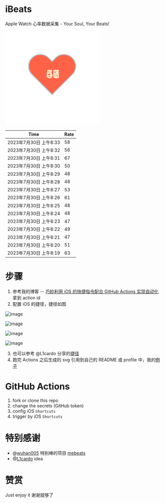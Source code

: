 # iBeats
Apple Watch 心率数据采集 - Your Soul, Your Beats!

![](./files/heart.svg)

<!--START_SECTION:my_heart_rate-->
| Time | Rate | 
 | ---- | ---- | 
| 2023年7月30日 上午8:33 | 58 |
| 2023年7月30日 上午8:32 | 56 |
| 2023年7月30日 上午8:31 | 67 |
| 2023年7月30日 上午8:30 | 50 |
| 2023年7月30日 上午8:29 | 48 |
| 2023年7月30日 上午8:28 | 48 |
| 2023年7月30日 上午8:27 | 53 |
| 2023年7月30日 上午8:26 | 61 |
| 2023年7月30日 上午8:25 | 48 |
| 2023年7月30日 上午8:24 | 48 |
| 2023年7月30日 上午8:23 | 47 |
| 2023年7月30日 上午8:22 | 49 |
| 2023年7月30日 上午8:21 | 47 |
| 2023年7月30日 上午8:20 | 51 |
| 2023年7月30日 上午8:19 | 63 |

<!--END_SECTION:my_heart_rate-->

# 步骤
1. 参考我的博客 -- [巧妙利用 iOS 的快捷指令配合 GitHub Actions 实现自动化](https://github.com/yihong0618/gitblog/issues/198) 拿到 action id
2. 配置 iOS 的捷径，捷径如图

![image](https://user-images.githubusercontent.com/15976103/122154218-0db0b480-ce97-11eb-93bb-5aec07c558dc.png)

![image](https://user-images.githubusercontent.com/15976103/122154236-186b4980-ce97-11eb-8e4b-70551a0391ae.png)

![image](https://user-images.githubusercontent.com/15976103/122154268-2d47dd00-ce97-11eb-902e-3acf292265a9.png)

![image](https://user-images.githubusercontent.com/15976103/122174055-fa144680-ceb4-11eb-9be2-3eb83cd516f7.png)

3. 也可以参考 @L1cardo 分享的[捷径](https://www.icloud.com/shortcuts/6ab6047b459c41ad822ad6b94b1c03d4)
4. 跑完 Actions 之后生成的 svg 引用到自己的 README 或 profile 中，我的[例子](https://github.com/yihong0618) 

# GitHub Actions

1. fork or clone this repo
2. change the secrets (GitHub token)
3. config iOS `Shortcuts` 
4. trigger by iOS `Shortcuts`

# 特别感谢
- @[wuhan005](https://github.com/wuhan005) 特别棒的项目 [mebeats](https://github.com/wuhan005/mebeats)
- @[L1cardo](https://github.com/L1cardo) idea

# 赞赏
Just enjoy it
谢谢就够了
